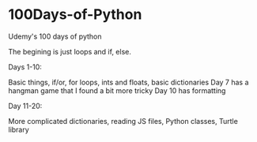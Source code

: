 # 100Days-of-Python
Udemy's 100 days of python


The begining is just loops and if, else.

Days 1-10:


Basic things, if/or, for loops, ints and floats, basic dictionaries
Day 7 has a hangman game that I found a bit more tricky
Day 10 has formatting


Day 11-20:

More complicated dictionaries, reading JS files, Python classes, Turtle library
